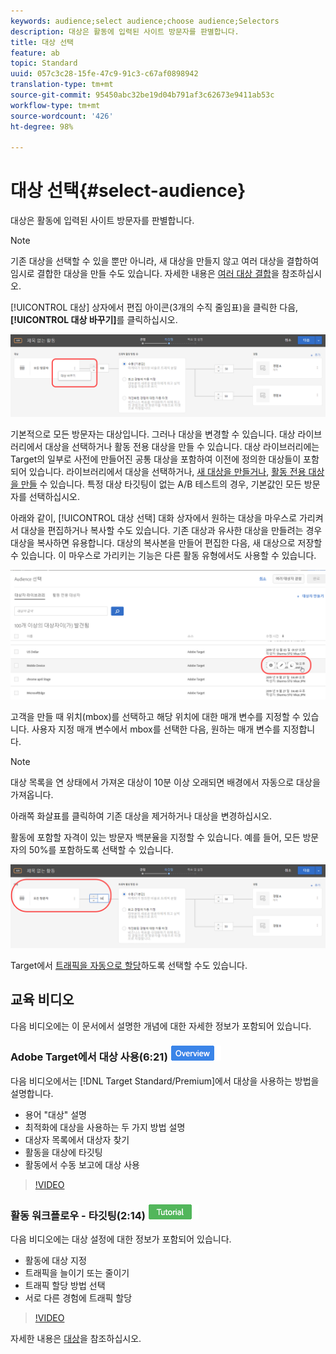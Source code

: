 ```yaml
---
keywords: audience;select audience;choose audience;Selectors
description: 대상은 활동에 입력된 사이트 방문자를 판별합니다.
title: 대상 선택
feature: ab
topic: Standard
uuid: 057c3c28-15fe-47c9-91c3-c67af0898942
translation-type: tm+mt
source-git-commit: 95450abc32be19d04b791af3c62673e9411ab53c
workflow-type: tm+mt
source-wordcount: '426'
ht-degree: 98%

---
```



# 대상 선택{#select-audience}

대상은 활동에 입력된 사이트 방문자를 판별합니다.

>[!NOTE]
>
>기존 대상을 선택할 수 있을 뿐만 아니라, 새 대상을 만들지 않고 여러 대상을 결합하여 임시로 결합한 대상을 만들 수도 있습니다. 자세한 내용은 [여러 대상 결합](/help/c-target/combining-multiple-audiences.md#concept_A7386F1EA4394BD2AB72399C225981E5)을 참조하십시오.

[!UICONTROL 대상] 상자에서 편집 아이콘(3개의 수직 줄임표)을 클릭한 다음, **[!UICONTROL 대상 바꾸기]**&#x200B;를 클릭하십시오.

![대상 바꾸기 선택 사항](/help/c-activities/t-test-ab/t-test-create-ab/assets/replace-audience.png)

기본적으로 모든 방문자는 대상입니다. 그러나 대상을 변경할 수 있습니다. 대상 라이브러리에서 대상을 선택하거나 활동 전용 대상을 만들 수 있습니다. 대상 라이브러리에는 Target의 일부로 사전에 만들어진 공통 대상을 포함하여 이전에 정의한 대상들이 포함되어 있습니다. 라이브러리에서 대상을 선택하거나, [새 대상을 만들거나](/help/c-target/c-audiences/create-audience.md#task_1D507519D3AD4390B507F188BD294DC1), [활동 전용 대상을 만들](/help/c-target/creating-activity-only-audience.md#concept_A6BADCF530ED4AE1852E677FEBE68483) 수 있습니다. 특정 대상 타깃팅이 없는 A/B 테스트의 경우, 기본값인 모든 방문자를 선택하십시오.

아래와 같이, [!UICONTROL 대상 선택] 대화 상자에서 원하는 대상을 마우스로 가리켜서 대상을 편집하거나 복사할 수도 있습니다. 기존 대상과 유사한 대상을 만들려는 경우 대상을 복사하면 유용합니다. 대상의 복사본을 만들어 편집한 다음, 새 대상으로 저장할 수 있습니다. 이 마우스로 가리키는 기능은 다른 활동 유형에서도 사용할 수 있습니다.

![대상을 마우스로 가리키기](/help/c-activities/t-test-ab/t-test-create-ab/assets/audience_picker_hover-new.png)

고객을 만들 때 위치(mbox)를 선택하고 해당 위치에 대한 매개 변수를 지정할 수 있습니다. 사용자 지정 매개 변수에서 mbox를 선택한 다음, 원하는 매개 변수를 지정합니다.

>[!NOTE]
>
>대상 목록을 연 상태에서 가져온 대상이 10분 이상 오래되면 배경에서 자동으로 대상을 가져옵니다.

아래쪽 화살표를 클릭하여 기존 대상을 제거하거나 대상을 변경하십시오.

활동에 포함할 자격이 있는 방문자 백분율을 지정할 수 있습니다. 예를 들어, 모든 방문자의 50%를 포함하도록 선택할 수 있습니다.

![대상 비율](/help/c-activities/t-test-ab/t-test-create-ab/assets/audperc-new.png)

Target에서 [트래픽을 자동으로 할당](/help/c-activities/automated-traffic-allocation/automated-traffic-allocation.md#concept_A1407678796B4C569E94CBA8A9F7F5D4)하도록 선택할 수도 있습니다.

## 교육 비디오

다음 비디오에는 이 문서에서 설명한 개념에 대한 자세한 정보가 포함되어 있습니다.

### Adobe Target에서 대상 사용(6:21) ![개요 배지](/help/assets/overview.png)

다음 비디오에서는 [!DNL Target Standard/Premium]에서 대상을 사용하는 방법을 설명합니다.

* 용어 &quot;대상&quot; 설명
* 최적화에 대상을 사용하는 두 가지 방법 설명
* 대상자 목록에서 대상자 찾기
* 활동을 대상에 타깃팅
* 활동에서 수동 보고에 대상 사용

>[!VIDEO](https://video.tv.adobe.com/v/17398)

### 활동 워크플로우 - 타깃팅(2:14) ![자습서 배지](/help/assets/tutorial.png)

다음 비디오에는 대상 설정에 대한 정보가 포함되어 있습니다.

* 활동에 대상 지정
* 트래픽을 늘이기 또는 줄이기
* 트래픽 할당 방법 선택
* 서로 다른 경험에 트래픽 할당

>[!VIDEO](https://video.tv.adobe.com/v/17385)

자세한 내용은 [대상](/help/c-target/c-audiences/audiences.md#concept_65BE870D290E412D8BBF557EEA67C271)을 참조하십시오.
